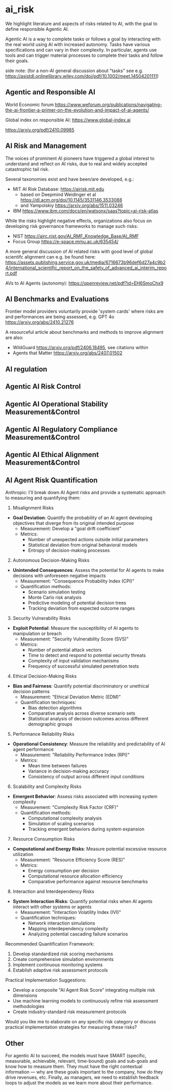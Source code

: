 # ai_risk

We highlight literature and aspects of risks related to AI, with the goal to define responsible Agentic AI.

Agentic AI is a way to complete tasks or follows a goal by interacting with the real world using AI with increased autonomy. Tasks have various specifications and can vary in their complexity. In particular, agents use tools and can trigger material processes to complete their tasks and follow their goals.

side note: (for a non-AI general discussion about "tasks" see e.g. https://asistdl.onlinelibrary.wiley.com/doi/pdf/10.1002/meet.14504201111)

## Agentic and Responsible AI

World Economic forum https://www.weforum.org/publications/navigating-the-ai-frontier-a-primer-on-the-evolution-and-impact-of-ai-agents/

Global index on responsible AI: https://www.global-index.ai

https://arxiv.org/pdf/2410.09985

## AI Risk and Management

The voices of prominent AI pioneers have triggered a global interest to understand and reflect on AI risks, due to real and widely accepted catastrophic tail risk. 

Several taxonomies exist and have been/are developed, e.g.:
- MIT AI Risk Database: https://airisk.mit.edu
  - based on Deepmind Weidinger et al https://dl.acm.org/doi/10.1145/3531146.3533088
  - and Yampolskiy https://arxiv.org/abs/1511.03246
- IBM https://www.ibm.com/docs/en/watsonx/saas?topic=ai-risk-atlas

While the risks highlight negative effects, organizations also focus on developing risk governance frameworks to manage such risks: 
- NIST https://airc.nist.gov/AI_RMF_Knowledge_Base/AI_RMF
- Focus Group https://e-space.mmu.ac.uk/635454/

A more general discussion of AI related risks with good level of global scientifc alignment can e.g. be found here: https://assets.publishing.service.gov.uk/media/6716673b96def6d27a4c9b24/international_scientific_report_on_the_safety_of_advanced_ai_interim_report.pdf

AVs to AI Agents (autonomy): https://openreview.net/pdf?id=EH6SmoChx9

## AI Benchmarks and Evaluations

Frontier model providers voluntarily provide 'system cards' where risks are and performances are being assessed, e.g. GPT 4o https://arxiv.org/abs/2410.21276

A resourceful article about benchmarks and methods to improve alignment are also:
 - WildGuard https://arxiv.org/pdf/2406.18495, see citations within
 - Agents that Matter https://arxiv.org/abs/2407.01502

## AI regulation

## Agentic AI Risk Control

## Agentic AI Operational Stability Measurement&Control
## Agentic AI Regulatory Compliance Measurement&Control
## Agentic AI Ethical Alignment Measurement&Control

## AI Agent Risk Quantification

Anthropic: I'll break down AI Agent risks and provide a systematic approach to measuring and quantifying them:

1. Misalignment Risks
- **Goal Deviation**: Quantify the probability of an AI agent developing objectives that diverge from its original intended purpose
  - Measurement: Develop a "goal drift coefficient" 
  - Metrics:
    - Number of unexpected actions outside initial parameters
    - Statistical deviation from original behavioral models
    - Entropy of decision-making processes

2. Autonomous Decision-Making Risks
- **Unintended Consequences**: Assess the potential for AI agents to make decisions with unforeseen negative impacts
  - Measurement: "Consequence Probability Index (CPI)"
  - Quantification methods:
    - Scenario simulation testing
    - Monte Carlo risk analysis
    - Predictive modeling of potential decision trees
    - Tracking deviation from expected outcome ranges

3. Security Vulnerability Risks
- **Exploit Potential**: Measure the susceptibility of AI agents to manipulation or breach
  - Measurement: "Security Vulnerability Score (SVS)"
  - Metrics:
    - Number of potential attack vectors
    - Time to detect and respond to potential security threats
    - Complexity of input validation mechanisms
    - Frequency of successful simulated penetration tests

4. Ethical Decision-Making Risks
- **Bias and Fairness**: Quantify potential discriminatory or unethical decision patterns
  - Measurement: "Ethical Deviation Metric (EDM)"
  - Quantification techniques:
    - Bias detection algorithms
    - Comparative analysis across diverse scenario sets
    - Statistical analysis of decision outcomes across different demographic groups

5. Performance Reliability Risks
- **Operational Consistency**: Measure the reliability and predictability of AI agent performance
  - Measurement: "Reliability Performance Index (RPI)"
  - Metrics:
    - Mean time between failures
    - Variance in decision-making accuracy
    - Consistency of output across different input conditions

6. Scalability and Complexity Risks
- **Emergent Behavior**: Assess risks associated with increasing system complexity
  - Measurement: "Complexity Risk Factor (CRF)"
  - Quantification methods:
    - Computational complexity analysis
    - Simulation of scaling scenarios
    - Tracking emergent behaviors during system expansion

7. Resource Consumption Risks
- **Computational and Energy Risks**: Measure potential excessive resource utilization
  - Measurement: "Resource Efficiency Score (RES)"
  - Metrics:
    - Energy consumption per decision
    - Computational resource allocation efficiency
    - Comparative performance against resource benchmarks

8. Interaction and Interdependency Risks
- **System Interaction Risks**: Quantify potential risks when AI agents interact with other systems or agents
  - Measurement: "Interaction Volatility Index (IVI)"
  - Quantification techniques:
    - Network interaction simulations
    - Mapping interdependency complexity
    - Analyzing potential cascading failure scenarios

Recommended Quantification Framework:
1. Develop standardized risk scoring mechanisms
2. Create comprehensive simulation environments
3. Implement continuous monitoring systems
4. Establish adaptive risk assessment protocols

Practical Implementation Suggestions:
- Develop a composite "AI Agent Risk Score" integrating multiple risk dimensions
- Use machine learning models to continuously refine risk assessment methodologies
- Create industry-standard risk measurement protocols

Would you like me to elaborate on any specific risk category or discuss practical implementation strategies for measuring these risks?

## Other
For agentic AI to succeed, the models must have SMART (specific, measurable, achievable, relevant, time-bound) goals and sub-goals and know how to measure them. They must have the right contextual information — why are these goals important to the company, how do they drive revenues, etc. Finally, as managers, we need to establish feedback loops to adjust the models as we learn more about their performance.
